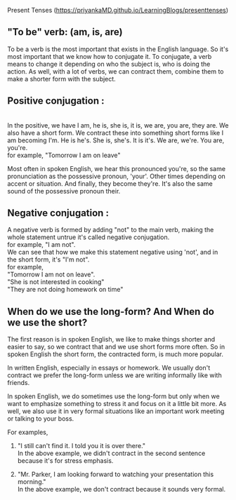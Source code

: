 Present Tenses (https://priyankaMD.github.io/LearningBlogs/presenttenses)

## "To be" verb: (am, is, are)

To be a verb is the most important that exists in the English language. So it's most important that we know how to conjugate it.
To conjugate, a verb means to change it depending on who the subject is, who is doing the action. As well, with a lot of verbs, we can contract them, combine them to make a shorter form with the subject. <br />

## Positive conjugation : 
<br /> In the positive, we have I am, he is, she is, it is, we are, you are, they are. We also have a short form. We contract these into something short forms like I am becoming I'm. He is he's. She is, she's. It is it's. We are, we're. You are, you're. <br />
for example, "Tomorrow I am on leave"<br />

Most often in spoken English, we hear this pronounced you're, so the same pronunciation as the possessive pronoun, 'your'. Other times depending on accent or situation. And finally, they become they're. It's also the same sound of the possessive pronoun their.<br />

## Negative conjugation :
A negative verb is formed by adding "not" to the main verb, making the whole statement untrue it's called negative conjugation.<br />
for example, "I am not".<br />
We can see that how we make this statement negative using 'not', and in the short form, it's "I'm not".<br />
for example, <br />
"Tomorrow I am not on leave".<br />
"She is not interested in cooking"<br />
"They are not doing homework on time"<br />


## When do we use the long-form? And When do we use the short?
The first reason is in spoken English, we like to make things shorter and easier to say, so we contract that and we use short forms more often. So in spoken English the short form, the contracted form, is much more popular.<br />

In written English, especially in essays or homework. We usually don't contract we prefer the long-form unless we are writing informally like with friends.<br />

In spoken English, we do sometimes use the long-form but only when we want to emphasize something to stress it and focus on it a little bit more. As well, we also use it in very formal situations like an important work meeting or talking to your boss.<br />

For examples,<br />
1) "I still can't find it. I told you it is over there."<br /> 
In the above example, we didn't contract in the second sentence because it's for stress emphasis.<br />

2) "Mr. Parker, I am looking forward to watching your presentation this morning." <br />
In the above example, we don't contract because it sounds very formal.

 
